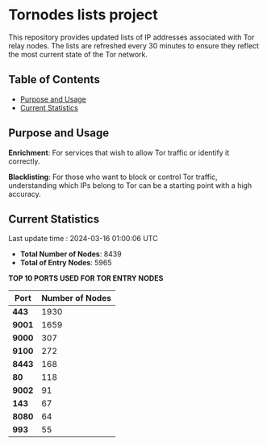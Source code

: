 # Tornodes lists project

This repository provides updated lists of IP addresses associated with Tor relay nodes. The lists are refreshed every 30 minutes to ensure they reflect the most current state of the Tor network.

## Table of Contents

- [Purpose and Usage](#purpose-and-usage)
- [Current Statistics](#current-statistics)


## Purpose and Usage

**Enrichment**: For services that wish to allow Tor traffic or identify it correctly.

**Blacklisting**: For those who want to block or control Tor traffic, understanding which IPs belong to Tor can be a starting point with a high accuracy.

## Current Statistics

Last update time : 2024-03-16 01:00:06 UTC

- **Total Number of Nodes**: 8439
- **Total of Entry Nodes**: 5965

**TOP 10 PORTS USED FOR TOR ENTRY NODES**

| **Port** | **Number of Nodes** |
|------|-----------------|
| **443**   | 1930  |
| **9001**   | 1659  |
| **9000**   | 307  |
| **9100**   | 272  |
| **8443**   | 168  |
| **80**   | 118  |
| **9002**   | 91  |
| **143**   | 67  |
| **8080**   | 64  |
| **993**   | 55  |

